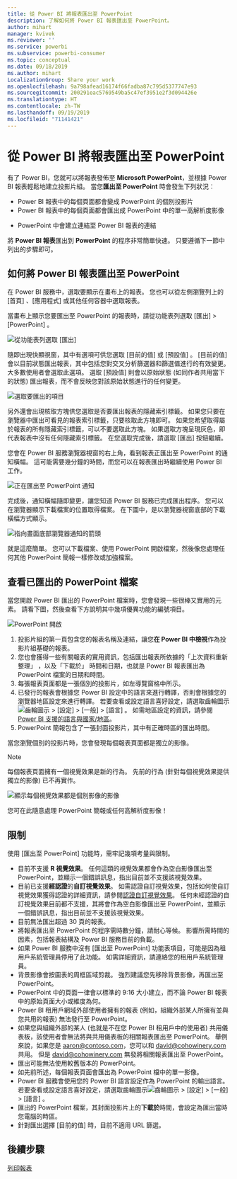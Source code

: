```yaml
---
title: 從 Power BI 將報表匯出至 PowerPoint
description: 了解如何將 Power BI 報表匯出至 PowerPoint。
author: mihart
manager: kvivek
ms.reviewer: ''
ms.service: powerbi
ms.subservice: powerbi-consumer
ms.topic: conceptual
ms.date: 09/18/2019
ms.author: mihart
LocalizationGroup: Share your work
ms.openlocfilehash: 9a798afead16174f66fadba87c795d5377747e93
ms.sourcegitcommit: 200291eac5769549ba5c47ef3951e2f3d094426e
ms.translationtype: HT
ms.contentlocale: zh-TW
ms.lasthandoff: 09/19/2019
ms.locfileid: "71141421"
---
```

# <a name="export-reports-from-power-bi-to-powerpoint"></a>從 Power BI 將報表匯出至 PowerPoint
有了 Power BI，您就可以將報表發佈至 **Microsoft PowerPoint**，並根據 Power BI 報表輕鬆地建立投影片組。 當您**匯出至 PowerPoint** 時會發生下列狀況︰

* Power BI 報表中的每個頁面都會變成 PowerPoint 的個別投影片
* Power BI 報表中的每個頁面都會匯出成 PowerPoint 中的單一高解析度影像
<!-- * The filters and slicers settings that you added to the report are preserved. -->
* PowerPoint 中會建立連結至 Power BI 報表的連結 

將 **Power BI 報表**匯出到 **PowerPoint** 的程序非常簡單快速。 只要遵循下一節中列出的步驟即可。

## <a name="how-to-export-your-power-bi-report-to-powerpoint"></a>如何將 Power BI 報表匯出至 PowerPoint
在 Power BI 服務中，選取要顯示在畫布上的報表。 您也可以從左側瀏覽列上的 [首頁]  、[應用程式]  或其他任何容器中選取報表。

當畫布上顯示您要匯出至 PowerPoint 的報表時，請從功能表列選取 [匯出] > [PowerPoint]  。

![從功能表列選取 [匯出]](media/end-user-powerpoint/power-bi-export.png)

   
隨即出現快顯視窗，其中有選項可供您選取 [目前的值]  或 [預設值]  。  [目前的值]  會以目前狀態匯出報表，其中包括您對交叉分析篩選器和篩選值進行的有效變更。  大多數使用者會選取此選項。  選取 [預設值]  則會以原始狀態 (如同作者共用當下的狀態) 匯出報表，而不會反映您對該原始狀態進行的任何變更。

![選取要匯出的項目](media/end-user-powerpoint/power-bi-current-values.png)
    
另外還會出現核取方塊供您選取是否要匯出報表的隱藏索引標籤。  如果您只要在瀏覽器中匯出可看見的報表索引標籤，只要核取此方塊即可。  如果您希望取得屬於報表的所有隱藏索引標籤，可以不要選取此方塊。  如果選取方塊呈現灰色，即代表報表中沒有任何隱藏索引標籤。  在您選取完成後，請選取 [匯出]  按鈕繼續。

您會在 Power BI 服務瀏覽器視窗的右上角，看到報表正匯出至 PowerPoint 的通知橫幅。 這可能需要幾分鐘的時間，而您可以在報表匯出時繼續使用 Power BI 工作。

![正在匯出至 PowerPoint 通知](media/end-user-powerpoint/power-bi-export-progress.png)

完成後，通知橫幅隨即變更，讓您知道 Power BI 服務已完成匯出程序。 您可以在瀏覽器顯示下載檔案的位置取得檔案。 在下圖中，是以瀏覽器視窗底部的下載橫幅方式顯示。

![指向畫面底部瀏覽器通知的箭頭](media/end-user-powerpoint/powerbi_to_powerpoint_4.png)

就是這麼簡單。 您可以下載檔案、使用 PowerPoint 開啟檔案，然後像您處理任何其他 PowerPoint 簡報一樣修改或加強檔案。

## <a name="checking-out-your-exported-powerpoint-file"></a>查看已匯出的 PowerPoint 檔案
當您開啟 Power BI 匯出的 PowerPoint 檔案時，您會發現一些很棒又實用的元素。 請看下圖，然後查看下方說明其中幾項優異功能的編號項目。

![PowerPoint 開啟](media/end-user-powerpoint/powerbi_to_powerpoint_5.png)

1. 投影片組的第一頁包含您的報表名稱及連結，讓您**在 Power BI 中檢視**作為投影片組基礎的報表。
2. 您也會獲得一些有關報表的實用資訊，包括匯出報表所依據的「上次資料重新整理」  ，以及「下載於」  時間和日期，也就是 Power BI 報表匯出為 PowerPoint 檔案的日期和時間。
3. 每張報表頁面都是一張個別的投影片，如左導覽窗格中所示。 
4. 已發行的報表會根據您 Power BI 設定中的語言來進行轉譯，否則會根據您的瀏覽器地區設定來進行轉譯。 若要查看或設定語言喜好設定，請選取齒輪圖示![齒輪圖示](media/end-user-powerpoint/power-bi-settings-icon.png) > [設定] > [一般] > [語言]  。 如需地區設定的資訊，請參閱 [Power BI 支援的語言與國家/地區](../supported-languages-countries-regions.md)。
5. PowerPoint 簡報包含了一張封面投影片，其中有正確時區的匯出時間。

當您瀏覽個別的投影片時，您會發現每個報表頁面都是獨立的影像。

>[!NOTE]
> 每個報表頁面擁有一個視覺效果是新的行為。 先前的行為 (針對每個視覺效果提供獨立的影像) 已不再實作。 
 

![顯示每個視覺效果都是個別影像的影像](media/end-user-powerpoint/powerbi_to_powerpoint_6.png)

您可在此隨意處理 PowerPoint 簡報或任何高解析度影像！

## <a name="limitations"></a>限制
使用 [匯出至 PowerPoint]  功能時，需牢記幾項考量與限制。

* 目前不支援 **R 視覺效果**。 任何這類的視覺效果都會作為空白影像匯出至 PowerPoint，並顯示一個錯誤訊息，指出目前並不支援該視覺效果。
* 目前已支援**經認證**的**自訂視覺效果**。 如需認證自訂視覺效果，包括如何使自訂視覺效果獲得認證的詳細資訊，請參閱[認證自訂視覺效果](../power-bi-custom-visuals-certified.md)。 任何未經認證的自訂視覺效果目前都不支援，其將會作為空白影像匯出至 PowerPoint，並顯示一個錯誤訊息，指出目前並不支援該視覺效果。
* 目前無法匯出超過 30 頁的報表。
* 將報表匯出至 PowerPoint 的程序需時數分鐘，請耐心等候。 影響所需時間的因素，包括報表結構及 Power BI 服務目前的負載。
* 如果 Power BI 服務中沒有 [匯出至 PowerPoint]  功能表項目，可能是因為租用戶系統管理員停用了此功能。 如需詳細資訊，請連絡您的租用戶系統管理員。
* 背景影像會按圖表的周框區域剪裁。 強烈建議您先移除背景影像，再匯出至 PowerPoint。
* PowerPoint 中的頁面一律會以標準的 9:16 大小建立，而不論 Power BI 報表中的原始頁面大小或維度為何。
* Power BI 租用戶網域外部使用者擁有的報表 (例如，組織外部某人所擁有並與您共用的報表) 無法發行至 PowerPoint。
* 如果您與組織外部的某人 (也就是不在您 Power BI 租用戶中的使用者) 共用儀表板，該使用者會無法將與共用儀表板的相關報表匯出至 PowerPoint。 舉例來說，如果您是 aaron@contoso.com，您可以和 david@cohowinery.com 共用。 但是 david@cohowinery.com 無發將相關報表匯出至 PowerPoint。
* 匯出可能無法使用較舊版本的 PowerPoint。
* 如先前所述，每個報表頁面會匯出為 PowerPoint 檔中的單一影像。
* Power BI 服務會使用您的 Power BI 語言設定作為 PowerPoint 的輸出語言。 若要查看或設定語言喜好設定，請選取齒輪圖示![齒輪圖示](media/end-user-powerpoint/power-bi-settings-icon.png) > [設定] > [一般] > [語言]  。
* 匯出的 PowerPoint 檔案，其封面投影片上的**下載於**時間，會設定為匯出當時您電腦的時區。
* 針對匯出選擇 [目前的值] 時，目前不適用 URL 篩選。

## <a name="next-steps"></a>後續步驟
[列印報表](end-user-print.md)
